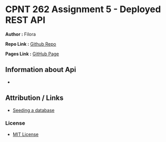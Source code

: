 # CPNT 262 Assignment 5 - Deployed REST API

**Author :** Filora

**Repo Link :** [Github Repo](https://github.com/aeoyu/cpnt262-a5)

**Pages Link :** [GitHub Page](https://aeoyu.github.io/cpnt262-a5/)

## Information about Api

-

## Attribution / Links

- [Seeding a database](https://medium.com/@tayot51/seed-mongodb-mongoose-seed-378d7c0122d3)

### License

- [MIT License](https://opensource.org/licenses/MIT)
